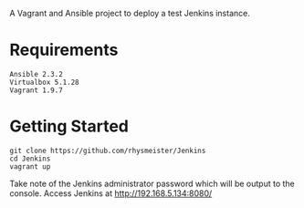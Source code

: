 
A Vagrant and Ansible project to deploy a test Jenkins instance.

Requirements
=============

	Ansible 2.3.2
	Virtualbox 5.1.28
	Vagrant 1.9.7

Getting Started
================

	git clone https://github.com/rhysmeister/Jenkins
	cd Jenkins
	vagrant up

Take note of the Jenkins administrator password which will be output to the console. Access Jenkins at http://192.168.5.134:8080/
